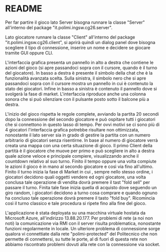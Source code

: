 # README #


Per far partire il gioco lato Server bisogna runnare la classe "Server" all'interno del package "it.polimi.ingsw.cg26.server".

Lato giocatore runnare la classe "Client" all'interno del package "it.polimi.ingsw.cg26.client", si aprirà quindi un dialog panel dove bisogna scegliere il tipo di connessione, inserire un nome e decidere se giocare tramite GUI oppure CLI.

L'interfaccia grafica presenta un pannello in alto a destra che contiene le azioni del gioco (si apre passandoci sopra con il cursore, quando è il turno del giocatore).
In basso a destra è presente il simbolo della chat che è la funzionalità avanzata scelta.
Sulla sinistra, il simbolo nero che si apre passandoci sopra con il cursore mostra un pannello in cui è contenuto la stato dei giocatori.
Infine in basso a sinistra è contenuto il pannello dove si svolgerà la fase di market.
L'interfaccia riproduce anche una colonna sonora che si può silenziare con il pulsante posto sotto il balcone più a destra.

L'inizio del gioco rispetta le regole complete, avviando la partita 20 secondi dopo la connessione del secondo giocatore e può ospitare tutti i giocatori che si connettono in questo lasso di tempo.
Per ovvi motivi se ci sono più di 4 giocatori l'interfaccia grafica potrebbe risultare non ottimizzata, nonostante il lato server sia in grado di gestire la partita con un numero arbitrario di giocatori senza risentirne.
In base al numero di giocatore verrà creata una mappa con una certa situazione di gioco. Il primo Client della partità è il giocatore che muove per primo e può scegliere in alto a destra quale azione veloce e principale compiere, visualizzando anche il countdown relativo al suo turno. 
Finito il tempo oppure una volta compiute le azioni il gioco è in mano al secondo giocatore e così via fino all'ultimo. 
Finito il turno inizia la fase di Market in cui , sempre nello stesso ordine,  i giocatori decidono quali oggetti vendere ed ogni giocatore, una volta conclusa tale operazione di vendita dovrà premere il tast "fold sell" per passare il turno.
Finita tale fase inizia quella di acquisto dove seguendo un giro random, i giocatori decidono a turno cosa comprare e quando ognuno ha concluso tale operazione dovrà premere il tasto "fold buy".
Ricomincia così il turno classico e tale procedura si ripete fino alla fine del gioco.

L'applicazione è stata deployata su una macchina virtuale hostata da Microsoft Azure, all'indirizzo 13.88.20.177.
Per problemi di rete (a noi non noti) la comunicazione via RMI con il server risulta problematica, nonostante funzioni regolarmente in locale.
Un ulteriore problema di connessione sorge qualora vi connettiate dalla rete "polimi-protected" del Politecnico che non permette di connettersi, su tutte le porte, al di fuori di questa rete non abbiamo riscontrato problemi dovuti alla rete con la connessione via socket.